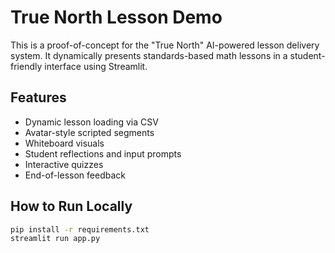 # True North Lesson Demo

This is a proof-of-concept for the "True North" AI-powered lesson delivery system. It dynamically presents standards-based math lessons in a student-friendly interface using Streamlit.

## Features
- Dynamic lesson loading via CSV
- Avatar-style scripted segments
- Whiteboard visuals
- Student reflections and input prompts
- Interactive quizzes
- End-of-lesson feedback

## How to Run Locally

```bash
pip install -r requirements.txt
streamlit run app.py
